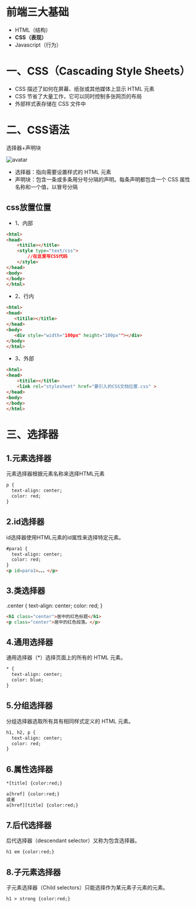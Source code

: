 # 前端三大基础
- HTML（结构）
- **CSS（表现）**
- Javascript（行为）


# 一、CSS（Cascading Style Sheets）
- CSS 描述了如何在屏幕、纸张或其他媒体上显示 HTML 元素
- CSS 节省了大量工作，它可以同时控制多张网页的布局
- 外部样式表存储在 CSS 文件中



# 二、CSS语法
选择器+声明块

![avatar](https://www.w3school.com.cn/i/css/selector.gif)

- 选择器：指向需要设置样式的 HTML 元素
- 声明块：包含一条或多条用分号分隔的声明。每条声明都包含一个 CSS 属性名称和一个值，以冒号分隔

## css放置位置
- 1、内部
```html
<html>
<head>
    <titile></title>
    <style type="text/css">
        //在这里写CSS代码
    </style>
</head>
<body>
</body>
</html>
```
- 2、行内
 ```html
<html>
<head>
    <titile></title>
</head>
<body>
    <div style="width="100px" height="100px""></div>
</body>
</html>
```
- 3、外部
```html
<html>
<head>
    <titile></title>
    <link rel="stylesheet" href="要引入的CSS文档位置.css" >
</head>
<body>
</body>
</html>
```

# 三、选择器
## 1.元素选择器
元素选择器根据元素名称来选择HTML元素
```html
p {
  text-align: center;
  color: red;
}
```
## 2.id选择器
id选择器使用HTML元素的id属性来选择特定元素。
```html
#para1 {
  text-align: center;
  color: red;
}
<p id=para1>。。。</p>
```
## 3.类选择器
.center {
  text-align: center;
  color: red;
}
```html
<h1 class="center">居中的红色标题</h1>
<p class="center">居中的红色段落。</p> 
```

## 4.通用选择器
通用选择器（*）选择页面上的所有的 HTML 元素。
```html
* {
  text-align: center;
  color: blue;
}
```

## 5.分组选择器
分组选择器选取所有具有相同样式定义的 HTML 元素。
```html
h1, h2, p {
  text-align: center;
  color: red;
}
```

## 6.属性选择器
```html
*[title] {color:red;}
```
```html
a[href] {color:red;}
或者
a[href][title] {color:red;}
```
## 7.后代选择器
后代选择器（descendant selector）又称为包含选择器。
```html
h1 em {color:red;}
```

## 8.子元素选择器
子元素选择器（Child selectors）只能选择作为某元素子元素的元素。
```html
h1 > strong {color:red;}
```
